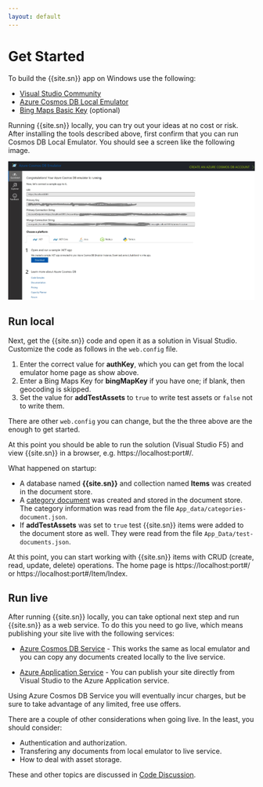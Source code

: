 ```yaml
---
layout: default
---
```

# Get Started

To build the {{site.sn}} app on Windows use the following:

* [Visual Studio Community][vsdown]  
* [Azure Cosmos DB Local Emulator][emul]
* [Bing Maps Basic Key][bingmap] (optional)

Running {{site.sn}} locally, you can try out your ideas at no cost or risk. After installing the tools described above, first confirm that you can run Cosmos DB Local Emulator. You should see a screen like the following image. 

![Alt text](images/where-to-get-samples.jpg "Getting samples in Cosmos DB Local Emulator")

## Run local

Next, get the {{site.sn}} code and open it as a solution in Visual Studio.  Customize the code as
follows in the `web.config` file.

1. Enter the correct value for **authKey**, which you can get from the local emulator home page as show above.
2. Enter a Bing Maps Key for **bingMapKey** if you have one; if blank, then geocoding is skipped.
3. Set the value for **addTestAssets** to `true` to write test assets or `false` not to write them.

There are other `web.config` you can change, but the the three above are the enough to get started.

At this point you should be able to run the solution (Visual Studio F5) and view {{site.sn}} in a browser, e.g. https://localhost:port#/.

What happened on startup:

* A database named **{{site.sn}}** and collection named **Items** was created in the document store. 
* A [category document][cat] was created and stored in the document store. The category information was read from the file `App_data/categories-document.json`.
* If **addTestAssets** was set to `true` test {{site.sn}} items were added to the document store as well. They were read from the file `App_Data/test-documents.json`.

At this point, you can start working with {{site.sn}} items with CRUD (create, read, update, delete) operations. The home page is https://localhost:port#/ or https://localhost:port#/Item/Index.

## Run live

After running {{site.sn}} locally, you can take optional next step and run {{site.sn}} as a web service. To do this you need to go live, which means publishing your site live with the following services:

- [Azure Cosmos DB Service][cosmos] - This works the same as local emulator and you can copy any documents created locally to the live service. 
 
* [Azure Application Service][azapp] - You can publish your site directly from Visual Studio to the Azure Application service.

Using Azure Cosmos DB Service you will eventually incur charges, but be sure to take advantage of any limited, free use offers. 

There are a couple of other considerations when going live. In the least, you should consider:

* Authentication and authorization.
* Transfering any documents from local emulator to live service.
* How to deal with asset storage.

These and other topics are discussed in [Code Discussion][code-discussion].

[vsdown]: https://visualstudio.microsoft.com/downloads/
[emul]: https://docs.microsoft.com/en-us/azure/cosmos-db/local-emulator
[cosmos]: https://azure.microsoft.com/en-us/services/cosmos-db/
[azapp]: https://azure.microsoft.com/en-us/services/app-service/
[bingmap]: https://www.microsoft.com/en-us/maps/create-a-bing-maps-key
[item]: /item-document
[cat]: /category-document
[azblob]: https://azure.microsoft.com/en-us/services/storage/blobs/
[code-discussion]: /code-discussion
